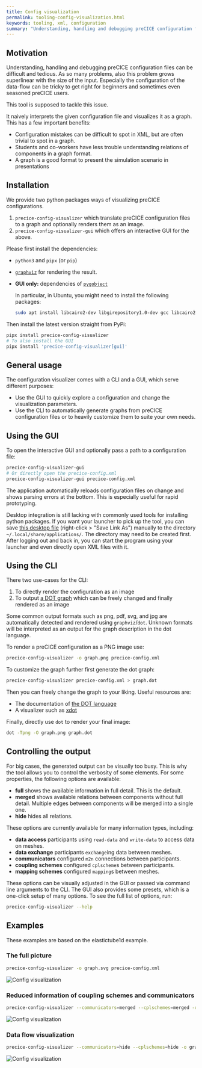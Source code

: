 ```yaml
---
title: Config visualization
permalink: tooling-config-visualization.html
keywords: tooling, xml, configuration
summary: "Understanding, handling and debugging preCICE configuration files can be difficult and tedious. This tool simplifies this process by visualizing the configuration as a dot graph."
---
```


## Motivation

Understanding, handling and debugging preCICE configuration files can be difficult and tedious.
As so many problems, also this problem grows superlinear with the size of the input.
Especially the configuration of the data-flow can be tricky to get right for beginners and sometimes even seasoned preCICE users.

This tool is supposed to tackle this issue.

It naively interprets the given configuration file and visualizes it as a graph.
This has a few important benefits:

* Configuration mistakes can be difficult to spot in XML, but are often trivial to spot in a graph.
* Students and co-workers have less trouble understanding relations of components in a graph format.
* A graph is a good format to present the simulation scenario in presentations

## Installation

We provide two python packages ways of visualizing preCICE configurations.

1. `precice-config-visualizer` which translate preCICE configuration files to a graph and optionally renders them as an image.
2. `precice-config-visualizer-gui` which offers an interactive GUI for the above.

Please first install the dependencies:

* `python3` and `pipx` (or `pip`)
* [`graphviz`](https://graphviz.org/download/) for rendering the result.
* **GUI only:** dependencies of [`pygobject`](https://gnome.pages.gitlab.gnome.org/pygobject/getting_started.html)
  
  In particular, in Ubuntu, you might need to install the following packages:

  ```bash
  sudo apt install libcairo2-dev libgirepository1.0-dev gcc libcairo2-dev pkg-config python3-dev gir1.2-gtk-4.0
  ```

Then install the latest version straight from PyPi:

```bash
pipx install precice-config-visualizer
# To also install the GUI
pipx install 'precice-config-visualizer[gui]'
```

## General usage

The configuration visualizer comes with a CLI and a GUI, which serve different purposes:

* Use the GUI to quickly explore a configuration and change the visualization parameters.
* Use the CLI to automatically generate graphs from preCICE configuration files or to heavily customize them to suite your own needs.

## Using the GUI

To open the interactive GUI and optionally pass a path to a configuration file:

```bash
precice-config-visualizer-gui
# Or directly open the precice-config.xml
precice-config-visualizer-gui precice-config.xml 
```

The application automatically reloads configuration files on change and shows parsing errors at the bottom. This is especially useful for rapid prototyping.

Desktop integration is still lacking with commonly used tools for installing python packages.
If you want your launcher to pick up the tool, you can save [this desktop file](https://gist.githubusercontent.com/fsimonis/a08c3771abf808b0534d658bcb563f90/raw/10717f5b2afbf2d3c05ecb9f5c7eeaae4bbe868a/org.precice.configvisualizer.desktop) (right-click > "Save Link As") manually to the directory `~/.local/share/applications/`. The directory may need to be created first.
After logging out and back in, you can start the program using your launcher and even directly open XML files with it.

## Using the CLI

There two use-cases for the CLI:

1. To directly render the configuration as an image
2. To output [a DOT graph](https://graphviz.org/doc/info/lang.html) which can be freely changed and finally rendered as an image

Some common output formats such as png, pdf, svg, and jpg are automatically detected and rendered using `graphviz`/`dot`.
Unknown formats will be interpreted as an output for the graph description in the dot language.

To render a preCICE configuration as a PNG image use:

```bash
precice-config-visualizer -o graph.png precice-config.xml
```

To customize the graph further first generate the dot graph:

```bash
precice-config-visualizer precice-config.xml > graph.dot
```

Then you can freely change the graph to your liking.
Useful resources are:

* The documentation of [the DOT language](https://graphviz.org/doc/info/lang.html)
* A visualizer such as [xdot](https://pypi.org/project/xdot/)

Finally, directly use `dot` to render your final image:

```bash
dot -Tpng -O graph.png graph.dot
```

## Controlling the output

For big cases, the generated output can be visually too busy.
This is why the tool allows you to control the verbosity of some elements.
For some properties, the following options are available:

* **full** shows the available information in full detail. This is the default.
* **merged** shows available relations between components without full detail. Multiple edges between components will be merged into a single one.
* **hide** hides all relations.

These options are currently available for many information types, including:

* **data access** participants using `read-data` and `write-data` to access data on meshes.
* **data exchange** participants `exchange`ing data between meshes.
* **communicators** configured `m2n` connections between participants.
* **coupling schemes** configured `cplscheme`s between participants.
* **mapping schemes** configured `mapping`s between meshes.

These options can be visually adjusted in the GUI or passed via command line arguments to the CLI.
The GUI also provides some presets, which is a one-click setup of many options.
To see the full list of options, run:

```bash
precice-config-visualizer --help
```

## Examples

These examples are based on the elastictube1d example.

### The full picture

```bash
precice-config-visualizer -o graph.svg precice-config.xml
```

![Config visualization](images/docs/tooling/elastictube1d-full.svg)

### Reduced information of coupling schemes and communicators

```bash
precice-config-visualizer --communicators=merged --cplschemes=merged -o graph.svg precice-config.xml
```

![Config visualization](images/docs/tooling/elastictube1d-cpl-com-merged.svg)

### Data flow visualization

```bash
precice-config-visualizer --communicators=hide --cplschemes=hide -o graph.svg precice-config.xml
```

![Config visualization](images/docs/tooling/elastictube1d-data-flow.svg)

